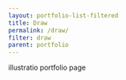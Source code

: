```yaml
---
layout: portfolio-list-filtered
title: Draw
permalink: /draw/
filter: draw
parent: portfolio
---
```


illustratio portfolio page
